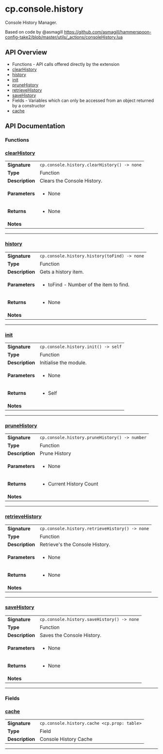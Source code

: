 # cp.console.history

Console History Manager.

Based on code by @asmagill
https://github.com/asmagill/hammerspoon-config-take2/blob/master/utils/_actions/consoleHistory.lua

## API Overview
* Functions - API calls offered directly by the extension
 * [clearHistory](#clearhistory)
 * [history](#history)
 * [init](#init)
 * [pruneHistory](#prunehistory)
 * [retrieveHistory](#retrievehistory)
 * [saveHistory](#savehistory)
* Fields - Variables which can only be accessed from an object returned by a constructor
 * [cache](#cache)

## API Documentation

### Functions


### [clearHistory](#clearhistory)

|                                             |                                                                                     |
| --------------------------------------------|-------------------------------------------------------------------------------------|
| **Signature**                               | `cp.console.history.clearHistory() -> none`                                                                    |
| **Type**                                    | Function                                                                     |
| **Description**                             | Clears the Console History.                                                                     |
| **Parameters**                              | <ul><li>None</li></ul> |
| **Returns**                                 | <ul><li>None</li></ul>          |
| **Notes**                                   | <ul></ul>                |

---

### [history](#history)

|                                             |                                                                                     |
| --------------------------------------------|-------------------------------------------------------------------------------------|
| **Signature**                               | `cp.console.history.history(toFind) -> none`                                                                    |
| **Type**                                    | Function                                                                     |
| **Description**                             | Gets a history item.                                                                     |
| **Parameters**                              | <ul><li>toFind - Number of the item to find.</li></ul> |
| **Returns**                                 | <ul><li>None</li></ul>          |
| **Notes**                                   | <ul></ul>                |

---

### [init](#init)

|                                             |                                                                                     |
| --------------------------------------------|-------------------------------------------------------------------------------------|
| **Signature**                               | `cp.console.history.init() -> self`                                                                    |
| **Type**                                    | Function                                                                     |
| **Description**                             | Initialise the module.                                                                     |
| **Parameters**                              | <ul><li>None</li></ul> |
| **Returns**                                 | <ul><li>Self</li></ul>          |
| **Notes**                                   | <ul></ul>                |

---

### [pruneHistory](#prunehistory)

|                                             |                                                                                     |
| --------------------------------------------|-------------------------------------------------------------------------------------|
| **Signature**                               | `cp.console.history.pruneHistory() -> number`                                                                    |
| **Type**                                    | Function                                                                     |
| **Description**                             | Prune History                                                                     |
| **Parameters**                              | <ul><li>None</li></ul> |
| **Returns**                                 | <ul><li>Current History Count</li></ul>          |
| **Notes**                                   | <ul></ul>                |

---

### [retrieveHistory](#retrievehistory)

|                                             |                                                                                     |
| --------------------------------------------|-------------------------------------------------------------------------------------|
| **Signature**                               | `cp.console.history.retrieveHistory() -> none`                                                                    |
| **Type**                                    | Function                                                                     |
| **Description**                             | Retrieve's the Console History.                                                                     |
| **Parameters**                              | <ul><li>None</li></ul> |
| **Returns**                                 | <ul><li>None</li></ul>          |
| **Notes**                                   | <ul></ul>                |

---

### [saveHistory](#savehistory)

|                                             |                                                                                     |
| --------------------------------------------|-------------------------------------------------------------------------------------|
| **Signature**                               | `cp.console.history.saveHistory() -> none`                                                                    |
| **Type**                                    | Function                                                                     |
| **Description**                             | Saves the Console History.                                                                     |
| **Parameters**                              | <ul><li>None</li></ul> |
| **Returns**                                 | <ul><li>None</li></ul>          |
| **Notes**                                   | <ul></ul>                |

---
### Fields


### [cache](#cache)

|                                             |                                                                                     |
| --------------------------------------------|-------------------------------------------------------------------------------------|
| **Signature**                               | `cp.console.history.cache <cp.prop: table>`                                                                    |
| **Type**                                    | Field                                                                     |
| **Description**                             | Console History Cache                                                                     |

---
